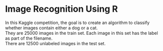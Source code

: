 # Image Recognition Using R

In this Kaggle competition, the goal is to create an algorithm to classify whether images contain either a dog or a cat. <br>
They are 25000 images in the train set. Each image in this set has the label as part of the filename. <br> There are 12500 unlabeled images in the test set.
